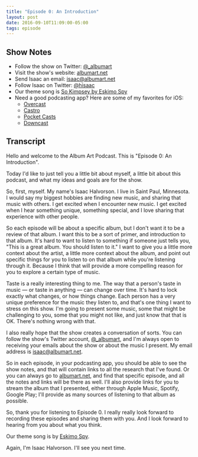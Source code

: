 ```yaml
---
title: "Episode 0: An Introduction"
layout: post
date: 2016-09-10T11:09:00-05:00
tags: episode
---
```


## Show Notes

- Follow the show on Twitter: [@_albumart](http://twitter.com/_albumart)
- Visit the show's website: [albumart.net](http://albumart.net)
- Send Isaac an email: [isaac@albumart.net](mailto=isaac@albumart.net)
- Follow Isaac on Twitter: [@hisaac](http://twitter.com/hisaac)
- Our theme song is [So Kimpsey by Eskimo Spy](https://soundcloud.com/eskimospy/so-kimpsey)
- Need a good podcasting app? Here are some of my favorites for iOS:
    - [Overcast](https://geo.itunes.apple.com/us/app/overcast-podcast-player/id888422857?mt=8&uo=4&at=1001lade)
    - [Castro](https://geo.itunes.apple.com/us/app/castro-play-share-podcasts/id1080840241?mt=8&uo=4&at=1001lade)
    - [Pocket Casts](https://geo.itunes.apple.com/us/app/pocket-casts/id414834813?mt=8&uo=4&at=1001lade)
    - [Downcast](https://geo.itunes.apple.com/us/app/downcast/id393858566?mt=8&uo=4&at=1001lade)

## Transcript

Hello and welcome to the Album Art Podcast. This is "Episode 0: An Introduction".

Today I'd like to just tell you a little bit about myself, a little bit about this podcast, and what my ideas and goals are for the show.

So, first, myself. My name's Isaac Halvorson. I live in Saint Paul, Minnesota. I would say my biggest hobbies are finding new music, and sharing that music with others. I get excited when I encounter new music. I get excited when I hear something unique, something special, and I love sharing that experience with other people.

So each episode will be about a specific album, but I don't want it to be a review of that album. I want this to be a sort of primer, and introduction to that album. It's hard to want to listen to something if someone just tells you, "This is a great album. You should listen to it." I want to give you a little more context about the artist, a little more context about the album, and point out specific things for you to listen to on that album while you're listening through it. Because I think that will provide a more compelling reason for you to explore a certain type of music.

Taste is a really interesting thing to me. The way that a person's taste in music — or taste in anything — can change over time. It's hard to lock exactly what changes, or how things change. Each person has a very unique preference for the music they listen to, and that's one thing I want to stress on this show. I'm going to present some music, some that might be challenging to you, some that you might not like, and just know that that is OK. There's nothing wrong with that.

I also really hope that the show creates a conversation of sorts. You can follow the show's Twitter account, [@_albumart](http://twitter.com/_albumart), and I'm always open to receiving your emails about the show or about the music I present. My email address is [isaac@albumart.net](mailto=isaac@albumart.net).

So in each episode, in your podcasting app, you should be able to see the show notes, and that will contain links to all the research that I've found. Or you can always go to [albumart.net](http://albumart.net), and find that specific episode, and all the notes and links will be there as well. I'll also provide links for you to stream the album that I presented, either through Apple Music, Spotify, Google Play; I'll provide as many sources of listening to that album as possible.

So, thank you for listening to Episode 0. I really really look forward to recording these episodes and sharing them with you. And I look forward to hearing from you about what you think.

Our theme song is by [Eskimo Spy](https://soundcloud.com/eskimospy).

Again, I'm Isaac Halvorson. I'll see you next time.
